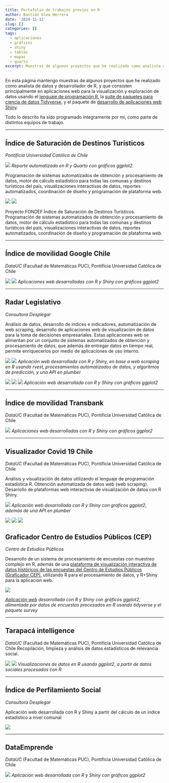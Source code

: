 ```yaml
---
title: Portafolio de trabajos previos en R
author: Bastián Olea Herrera
date: '2024-11-12'
slug: []
categories: []
tags:
  - aplicaciones
  - gráficos
  - shiny
  - tablas
  - mapas
  - quarto
excerpt: Muestras de algunos proyectos que he realizado como analista de datos y desarrollador de R, y que consisten principalmente en aplicaciones web para la visualización y exploración de datos usando el lenguaje de programación R, la suite de paquetes para ciencia de datos Tidyverse, y el paquete de desarrollo de aplicaciones web Shiny.
---
```


En esta página mantengo muestras de algunos proyectos que he realizado como analista de datos y desarrollador de R, y que consisten principalmente en aplicaciones web para la visualización y exploración de datos usando el [lenguaje de programación R](/blog/r_introduccion/), la [suite de paquetes para ciencia de datos Tidyverse](/tags/dplyr/), y el paquete de [desarrollo de aplicaciones web Shiny](/tags/shiny/).

Todo lo descrito ha sido programado íntegramente por mi, como parte de distintos equipos de trabajo.

----

## Índice de Saturación de Destinos Turísticos
_Pontificia Universidad Católica de Chile_

![](isdt/isdt_1.jpg)
_Reporte automatizado en R y Quarto con gráficos ggplot2._

Programación de sistemas automatizados de obtención y procesamiento de datos, motor de cálculo estadístico para todas las comunas y destinos turísticos del país, visualizaciones interactivas de datos, reportes automatizados, coordinación de diseño y programación de plataforma web.

![](isdt/isdt_2.jpg)
![](isdt/isdt_3.jpg)

Proyecto FONDEF Índice de Saturación de Destinos Turísticos. Programación de sistemas automatizados de obtención y procesamiento de datos, motor de cálculo estadístico para todas las comunas y destinos turísticos del país, visualizaciones interactivas de datos, reportes automatizados, coordinación de diseño y programación de plataforma web.

----


## Índice de movilidad Google Chile
_DataUC_ (Facultad de Matemáticas PUC), Pontificia Universidad Católica de Chile

![](transbank/movilidad_google_1.jpg)
![](transbank/movilidad_google_2.jpg)
_Aplicaciones web desarrolladas con R y Shiny con gráficos ggplot2_


----


## Radar Legislativo
_Consultora Desplegar_

Análisis de datos, desarrollo de índices e indicadores, automatización de web scraping, desarrollo de aplicaciones web de visualización de datos para la toma de decisiones empresariales. Estas aplicaciones web se alimentan por un conjunto de sistemas automatizados de obtención y procesamiento de datos, que además de entregar datos en tiempo real, permite enriquecerlos por medio de aplicaciones de uso interno.

![](radar/desplegar_radar_legislativo_1.png)
![](radar/desplegar_radar_legislativo_2.png)
_Aplicación web desarrollada con R y Shiny, en base a web scraping en R usando rvest, procesamientos automatizados de datos, y algoritmos de predicción, y una API en plumber_

![](radar/desplegar_radar_legislativo_3.png)
![](radar/desplegar_radar_legislativo_4.png)
![](radar/desplegar_radar_legislativo_5.png)
_Aplicación web desarrollada con R y Shiny con gráficos ggplot2_


----


## Índice de movilidad Transbank
_DataUC_ (Facultad de Matemáticas PUC), Pontificia Universidad Católica de Chile

![](transbank/transbank_índice_transacciones.jpg)
_Aplicaciones web desarrolladas con R y Shiny con gráficos ggplot2_


----


## Visualizador Covid 19 Chile
_DataUC_ (Facultad de Matemáticas PUC), Pontificia Universidad Católica de Chile

Análisis y visualización de datos utilizando el lenguaje de programación estadística R. Obtención automatizada de datos web (web scraping). Desarrollo de plataformas web interactivas de visualización de datos con R Shiny.

![](covid/covid-19_chile.jpg)
_Aplicación web desarrollada con R y Shiny con gráficos ggplot2, además de una API en plumber_

![](covid/covid-19_chile_2.JPG)
![](covid/covid-19_chile_1.JPG)
![](covid/covid-19_chile_3.JPG)




## Graficador Centro de Estudios Públicos (CEP)
_Centro de Estudios Públicos_

Desarrollo de un sistema de procesamiento de encuestas con muestreo complejo en R, además de una [plataforma de visualización interactiva de datos históricos de las encuestas del Centro de Estudios Públicos (Graficador CEP)](/apps/cep_graficador/), utilizando R para el procesamiento de datos, y R+Shiny para la aplicación web.

![](graficador_cep.jpg)

_[Aplicación web](/apps/cep_graficador/) desarrollada con R y Shiny con gráficos ggplot2, alimentada por datos de encuestas procesados en R usando tidyverse y el paquete survey_


----


## Tarapacá intelligence
_DataUC_ (Facultad de Matemáticas PUC), Pontificia Universidad Católica de Chile
Recopilación, limpieza y análisis de datos estadísticos de relevancia social.

![](tarapaca/tarapaca_intelligence_2.png)
![](tarapaca/tarapaca_intelligence_3.png)
_Visualizaciones de datos en R usando ggplot2, a partir de datos sociales procesados con R_


----


## Índice de Perfilamiento Social
_Consultora Desplegar_

Aplicación web desarrollada con R y Shiny a partir del cálculo de un índice estadístico a nivel comunal

![](desplegar_indice_perfilamiento_social.png)


----


## DataEmprende
_DataUC_ (Facultad de Matemáticas PUC), Pontificia Universidad Católica de Chile

![](dataemprende_tarapaca.png)
_Aplicación web desarrollada con R y Shiny con gráficos ggplot2_


